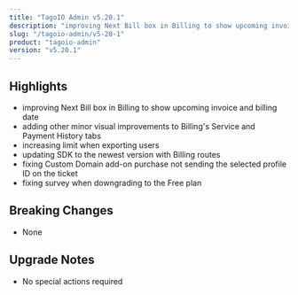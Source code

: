```yaml
---
title: "TagoIO Admin v5.20.1"
description: "improving Next Bill box in Billing to show upcoming invoice and billing date"
slug: "/tagoio-admin/v5-20-1"
product: "tagoio-admin"
version: "v5.20.1"
---
```


## Highlights

- improving Next Bill box in Billing to show upcoming invoice and billing date
- adding other minor visual improvements to Billing's Service and Payment History tabs
- increasing limit when exporting users
- updating SDK to the newest version with Billing routes
- fixing Custom Domain add-on purchase not sending the selected profile ID on the ticket
- fixing survey when downgrading to the Free plan

## Breaking Changes

- None

## Upgrade Notes

- No special actions required
